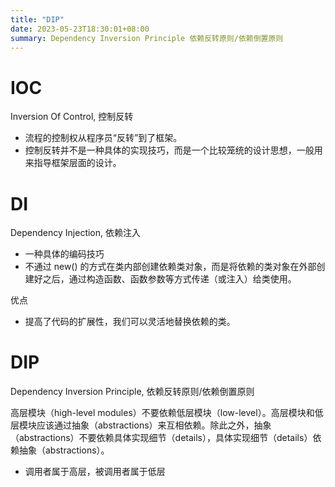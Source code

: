 ```yaml
---
title: "DIP"
date: 2023-05-23T18:30:01+08:00
summary: Dependency Inversion Principle 依赖反转原则/依赖倒置原则
---
```


# IOC

Inversion Of Control, 控制反转

- 流程的控制权从程序员“反转”到了框架。
- 控制反转并不是一种具体的实现技巧，而是一个比较笼统的设计思想，一般用来指导框架层面的设计。

# DI

Dependency Injection, 依赖注入

- 一种具体的编码技巧
- 不通过 new() 的方式在类内部创建依赖类对象，而是将依赖的类对象在外部创建好之后，通过构造函数、函数参数等方式传递（或注入）给类使用。

优点

- 提高了代码的扩展性，我们可以灵活地替换依赖的类。

# DIP

Dependency Inversion Principle, 依赖反转原则/依赖倒置原则

高层模块（high-level modules）不要依赖低层模块（low-level）。高层模块和低层模块应该通过抽象（abstractions）来互相依赖。除此之外，抽象
（abstractions）不要依赖具体实现细节（details），具体实现细节（details）依赖抽象（abstractions）。

- 调用者属于高层，被调用者属于低层
